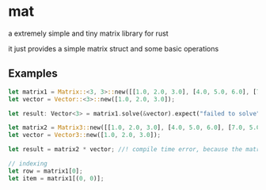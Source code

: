 # mat

a extremely simple and tiny matrix library for rust

it just provides a simple matrix struct and some basic operations

## Examples

```rust
let matrix1 = Matrix::<3, 3>::new([[1.0, 2.0, 3.0], [4.0, 5.0, 6.0], [7.0, 5.0, 9.0]]);
let vector = Vector::<3>::new([1.0, 2.0, 3.0]);

let result: Vector<3> = matrix1.solve(&vector).expect("failed to solve");

let matrix2 = Matrix3::new([[1.0, 2.0, 3.0], [4.0, 5.0, 6.0], [7.0, 5.0, 9.0]]);
let vector = Vector3::new([1.0, 2.0, 3.0]);

let result = matrix2 * vector; //! compile time error, because the matrix and vector are not compatible

// indexing
let row = matrix1[0];
let item = matrix1[(0, 0)];
```
